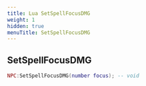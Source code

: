 ```yaml
---
title: Lua SetSpellFocusDMG
weight: 1
hidden: true
menuTitle: SetSpellFocusDMG
---
```

## SetSpellFocusDMG
```lua
NPC:SetSpellFocusDMG(number focus); -- void
```